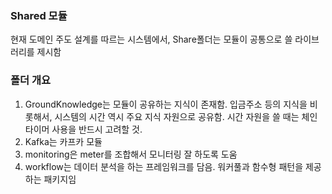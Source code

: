### Shared 모듈
현재 도메인 주도 설계를 따르는 시스템에서, Share폴더는 모듈이 공통으로 쓸 라이브러리를 제시함
### 폴더 개요
1. GroundKnowledge는 모듈이 공유하는 지식이 존재함. 입금주소 등의 지식을 비롯해서, 시스템의 시간 역시 주요 지식 자원으로 공유함.
시간 자원을 쓸 때는 체인타이머 사용을 반드시 고려할 것.
2. Kafka는 카프카 모듈
3. monitoring은 meter를 조합해서 모니터링 잘 하도록 도움
4. workflow는 데이터 분석을 하는 프레임워크를 담음. 워커풀과 함수형 패턴을 제공하는 패키지임